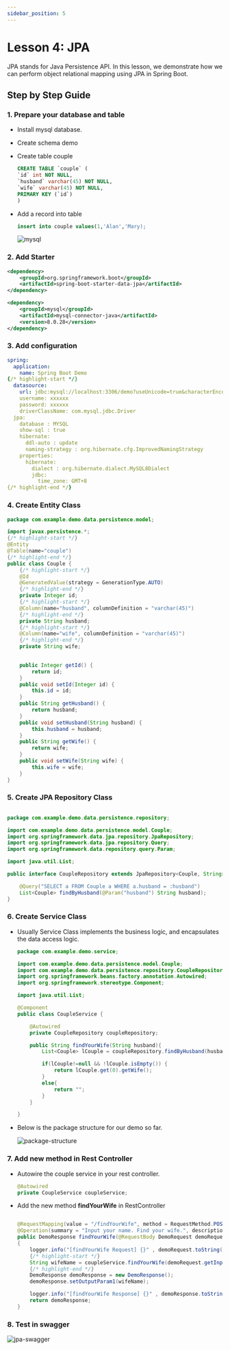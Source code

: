 ```yaml
---
sidebar_position: 5
---
```


# Lesson 4:  JPA

JPA stands for Java Persistence API. In this lesson, we demonstrate how we can perform object relational mapping using JPA in Spring Boot.


## Step by Step Guide

### 1. Prepare your database and table

- Install mysql database.
- Create schema demo
- Create table couple

    ```sql title="We create the table couple to store couple names."
    CREATE TABLE `couple` (
    `id` int NOT NULL,
    `husband` varchar(45) NOT NULL,
    `wife` varchar(45) NOT NULL,
    PRIMARY KEY (`id`)
    ) 
    ```

- Add a record into table

    ```sql
    insert into couple values(1,'Alan','Mary);
    ```

    ![mysql](/img/springboot/mysql.PNG)

### 2. Add Starter

```xml title="pom.xml"
<dependency>
    <groupId>org.springframework.boot</groupId>
    <artifactId>spring-boot-starter-data-jpa</artifactId>
</dependency>

<dependency>
    <groupId>mysql</groupId>
    <artifactId>mysql-connector-java</artifactId>
    <version>8.0.28</version>
</dependency>
```

### 3. Add configuration

```yaml title="application.yml"
spring:
  application:
    name: Spring Boot Demo
{/* highlight-start */}    
  datasource:
    url: jdbc:mysql://localhost:3306/demo?useUnicode=true&characterEncoding=utf-8&useLegacyDatetimeCode=false
    username: xxxxxx
    password: xxxxxx
    driverClassName: com.mysql.jdbc.Driver
  jpa:
    database : MYSQL
    show-sql : true
    hibernate:
      ddl-auto : update
      naming-strategy : org.hibernate.cfg.ImprovedNamingStrategy
    properties:
      hibernate:
        dialect : org.hibernate.dialect.MySQL8Dialect
        jdbc:
          time_zone: GMT+8  
{/* highlight-end */}
```

### 4. Create Entity Class

```java title="com.example.demo.data.persistence.model.Couple" showLineNumbers
package com.example.demo.data.persistence.model;

import javax.persistence.*;
{/* highlight-start */}   
@Entity
@Table(name="couple")
{/* highlight-end */}   
public class Couple {
    {/* highlight-start */}   
    @Id
    @GeneratedValue(strategy = GenerationType.AUTO)
    {/* highlight-end */}   
    private Integer id;
    {/* highlight-start */}  
    @Column(name="husband", columnDefinition = "varchar(45)")
    {/* highlight-end */}   
    private String husband;
    {/* highlight-start */} 
    @Column(name="wife", columnDefinition = "varchar(45)")
    {/* highlight-end */}  
    private String wife;
     

    public Integer getId() {
        return id;
    }
    public void setId(Integer id) {
        this.id = id;
    }
    public String getHusband() {
        return husband;
    }
    public void setHusband(String husband) {
        this.husband = husband;
    }
    public String getWife() {
        return wife;
    }
    public void setWife(String wife) {
        this.wife = wife;
    }
}
```


### 5. Create JPA Repository Class

```java title="com.example.demo.data.persistence.repository.CoupleRepository" showLineNumbers

package com.example.demo.data.persistence.repository;

import com.example.demo.data.persistence.model.Couple;
import org.springframework.data.jpa.repository.JpaRepository;
import org.springframework.data.jpa.repository.Query;
import org.springframework.data.repository.query.Param;

import java.util.List;

public interface CoupleRepository extends JpaRepository<Couple, String> {

    @Query("SELECT a FROM Couple a WHERE a.husband = :husband")
    List<Couple> findByHusband(@Param("husband") String husband);
}

```

### 6. Create Service Class

- Usually Service Class implements the business logic, and encapsulates the data access logic. 

    ```java title="com.example.demo.service.CoupleService" showLineNumbers
    package com.example.demo.service;

    import com.example.demo.data.persistence.model.Couple;
    import com.example.demo.data.persistence.repository.CoupleRepository;
    import org.springframework.beans.factory.annotation.Autowired;
    import org.springframework.stereotype.Component;

    import java.util.List;

    @Component
    public class CoupleService {

        @Autowired
        private CoupleRepository coupleRepository;

        public String findYourWife(String husband){
            List<Couple> lCouple = coupleRepository.findByHusband(husband);

            if(lCouple!=null && !lCouple.isEmpty()) {
                return lCouple.get(0).getWife();
            }
            else{
                return "";
            }
        }

    }
    ```

- Below is the package structure for our demo so far.

    ![package-structure](/img/springboot/java-package-structure.PNG)


### 7. Add new method in Rest Controller

- Autowire the couple service in your rest controller.

    ```java title="com.example.demo.web.controller.DemoController"
    @Autowired
    private CoupleService coupleService;
    ```

- Add the new method **findYourWife** in RestController
    ```java title="com.example.demo.web.controller.DemoController" showLineNumbers

    @RequestMapping(value = "/findYourWife", method = RequestMethod.POST, consumes = MediaType.APPLICATION_JSON_VALUE, produces = MediaType.APPLICATION_JSON_VALUE)
    @Operation(summary = "Input your name. Find your wife.", description = "")
    public DemoResponse findYourWife(@RequestBody DemoRequest demoRequest)
    {
        logger.info("[findYourWife Request] {}" , demoRequest.toString());
        {/* highlight-start */} 
        String wifeName = coupleService.findYourWife(demoRequest.getInputParam1());
        {/* highlight-end */} 
        DemoResponse demoResponse = new DemoResponse();
        demoResponse.setOutputParam1(wifeName);

        logger.info("[findYourWife Response] {}" , demoResponse.toString());
        return demoResponse;
    }

    ```

### 8. Test in swagger

![jpa-swagger](/img/springboot/jpa-swagger.PNG)